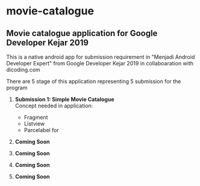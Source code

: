 # movie-catalogue
## Movie catalogue application for Google Developer Kejar 2019 

This is a native android app for submission requirement in "Menjadi Android Developer Expert" from Google Developer Kejar 2019 in collaboaration with dicoding.com

There are 5 stage of this application representing 5 submission for the program 

1.  **Submission 1: Simple Movie Catalogue**
    </br> Concept needed in application:
    - Fragment
    - Listview
    - Parcelabel for 
  
2. **Coming Soon**
3. **Coming Soon**
4. **Coming Soon**
5. **Coming Soon**
